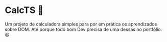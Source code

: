 # CalcTS 🧮

Um projeto de calculadora simples para por em prática os aprendizados sobre DOM. 
Até porque todo bom Dev precisa de uma dessas no portfólio. 😃
